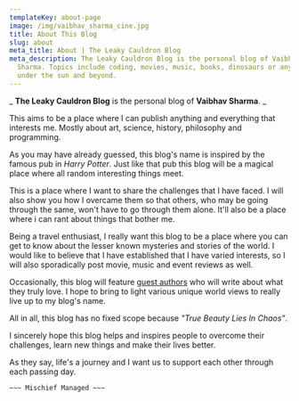 ```yaml
---
templateKey: about-page
image: /img/vaibhav_sharma_cine.jpg
title: About This Blog
slug: about
meta_title: About | The Leaky Cauldron Blog
meta_description: The Leaky Cauldron Blog is the personal blog of Vaibhav
  Sharma. Topics include coding, movies, music, books, dinosaurs or anything
  under the sun and beyond.
---
```

_ **The Leaky Cauldron Blog** is the personal blog of **Vaibhav Sharma**. _

This aims to be a place where I can publish anything and everything that interests me. Mostly about art, science, history, philosophy and programming.

As you may have already guessed, this blog's name is inspired by the famous pub in *Harry Potter*. Just like that pub this blog will be a magical place where all random interesting things meet.

This is a place where I want to share the challenges that I have faced. I will also show you how I overcame them so that others, who may be going through the same, won't have to go through them alone. It'll also be a place where i can rant about things that bother me.

Being a travel enthusiast, I really want this blog to be a place where you can get to know about the lesser known mysteries and stories of the world. I would like to believe that I have established that I have varied interests, so I will also sporadically post movie, music and event reviews as well.

Occasionally, this blog will feature [guest authors](https://theleakycauldronblog.com/tags/guest-author) who will write about what they truly love. I hope to bring to light various unique world views to really live up to my blog's name.

All in all, this blog has no fixed scope because *"True Beauty Lies In Chaos"*.

I sincerely hope this blog helps and inspires people to overcome their challenges, learn new things and make their lives better.

As they say, life's a journey and I want us to support each other through each passing day.

`~~~ Mischief Managed ~~~`